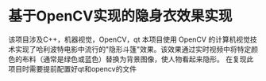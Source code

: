 # 基于OpenCV实现的隐身衣效果实现
该项目涉及C++，机器视觉，OpenCV，qt  本项目使用 OpenCV 的计算机视觉技术实现了哈利波特电影中流行的"隐形斗篷"效果。该效果通过实时视频中将特定颜色的布料（通常是绿色或蓝色）替换为背景图像，使人物看起来隐形。 在复现此项目时需要提前配置好qt和opencv的文件
